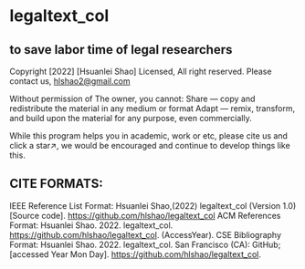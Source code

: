 # legaltext_col
## to save labor time of legal researchers

Copyright [2022] [Hsuanlei Shao] Licensed, All right reserved.
Please contact us, hlshao2@gmail.com

Without permission of The owner, you cannot:
Share — copy and redistribute the material in any medium or format
Adapt — remix, transform, and build upon the material for any purpose, even commercially.

While this program helps you in academic, work or etc,
please cite us and click a star↗, we would be encouraged and continue to develop things like this.

## CITE FORMATS:
IEEE Reference List Format: Hsuanlei Shao,(2022) legaltext_col (Version 1.0) [Source code]. https://github.com/hlshao/legaltext_col
ACM References Format: Hsuanlei Shao. 2022. legaltext_col. https://github.com/hlshao/legaltext_col. (AccessYear).
CSE Bibliography Format: Hsuanlei Shao. 2022. legaltext_col. San Francisco (CA): GitHub; [accessed Year Mon Day]. https://github.com/hlshao/legaltext_col.
